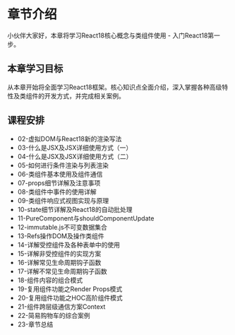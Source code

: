 # 章节介绍

小伙伴大家好，本章将学习React18核心概念与类组件使用 - 入门React18第一步。

## 本章学习目标

从本章开始将全面学习React18框架。核心知识点全面介绍，深入掌握各种高级特性及类组件的开发方式，并完成相关案例。


## 课程安排

- 02-虚拟DOM与React18新的渲染写法
- 03-什么是JSX及JSX详细使用方式（一）
- 04-什么是JSX及JSX详细使用方式（二）
- 05-如何进行条件渲染与列表渲染
- 06-类组件基本使用及组件通信
- 07-props细节详解及注意事项
- 08-类组件中事件的使用详解
- 09-类组件响应式视图实现与原理
- 10-state细节详解及React18的自动批处理
- 11-PureComponent与shouldComponentUpdate
- 12-immutable.js不可变数据集合
- 13-Refs操作DOM及操作类组件
- 14-详解受控组件及各种表单中的使用
- 15-详解非受控组件的实现方案
- 16-详解常见生命周期钩子函数
- 17-详解不常见生命周期钩子函数
- 18-组件内容的组合模式
- 19-复用组件功能之Render Props模式
- 20-复用组件功能之HOC高阶组件模式
- 21-组件跨层级通信方案Context
- 22-简易购物车的综合案例
- 23-章节总结
